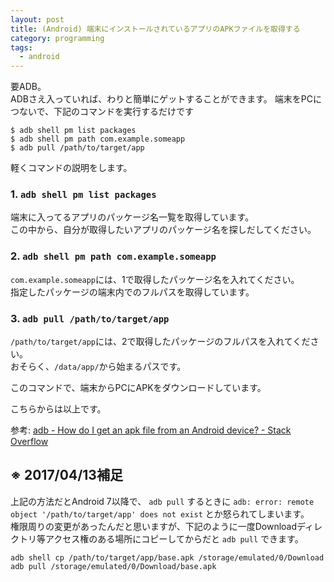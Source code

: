 ```yaml
---
layout: post
title: (Android) 端末にインストールされているアプリのAPKファイルを取得する
category: programming
tags:
  - android
---
```


要ADB。  
ADBさえ入っていれば、わりと簡単にゲットすることができます。
端末をPCにつないで、下記のコマンドを実行するだけです

```shell
$ adb shell pm list packages
$ adb shell pm path com.example.someapp
$ adb pull /path/to/target/app
```

軽くコマンドの説明をします。

### 1.  `adb shell pm list packages`

端末に入ってるアプリのパッケージ名一覧を取得しています。  
この中から、自分が取得したいアプリのパッケージ名を探しだしてください。

### 2. `adb shell pm path com.example.someapp`  

`com.example.someapp`には、1で取得したパッケージ名を入れてください。  
指定したパッケージの端末内でのフルパスを取得しています。

### 3. `adb pull /path/to/target/app`

`/path/to/target/app`には、2で取得したパッケージのフルパスを入れてください。  
おそらく、`/data/app/`から始まるパスです。

このコマンドで、端末からPCにAPKをダウンロードしています。

こちらからは以上です。

参考: [adb - How do I get an apk file from an Android device? - Stack Overflow](http://stackoverflow.com/questions/4032960/how-do-i-get-an-apk-file-from-an-android-device)


## ※ 2017/04/13補足

上記の方法だとAndroid 7以降で、 `adb pull` するときに `adb: error: remote object '/path/to/target/app' does not exist` とか怒られてしまいます。  
権限周りの変更があったんだと思いますが、下記のように一度Downloadディレクトリ等アクセス権のある場所にコピーしてからだと `adb pull` できます。

```shell
adb shell cp /path/to/target/app/base.apk /storage/emulated/0/Download
adb pull /storage/emulated/0/Download/base.apk
```

